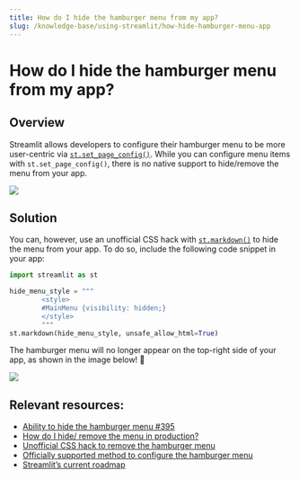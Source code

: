```yaml
---
title: How do I hide the hamburger menu from my app?
slug: /knowledge-base/using-streamlit/how-hide-hamburger-menu-app
---
```


# How do I hide the hamburger menu from my app?

## Overview

Streamlit allows developers to configure their hamburger menu to be more user-centric via [`st.set_page_config()`](/library/api-reference/utilities/st.set_page_config). While you can configure menu items with `st.set_page_config()`, there is no native support to hide/remove the menu from your app.

<div style={{ marginBottom: '-3em' }}>
<Flex>
<Image caption="1: A hamburger menu appears on the top-right side of your app." src="/images/knowledge-base/hamburger-menu-app.png" />
</Flex>
</div>

## Solution

You can, however, use an unofficial CSS hack with [`st.markdown()`](/library/api-reference/text/st.markdown) to hide the menu from your app. To do so, include the following code snippet in your app:

```python
import streamlit as st

hide_menu_style = """
        <style>
        #MainMenu {visibility: hidden;}
        </style>
        """
st.markdown(hide_menu_style, unsafe_allow_html=True)
```

The hamburger menu will no longer appear on the top-right side of your app, as shown in the image below! 🎈

<div style={{ marginBottom: '-3em' }}>
<Flex>
<Image caption="2: Hamburger menu hidden with an unofficial CSS hack." src="/images/knowledge-base/hamburger-menu-removed.png" />
</Flex>
</div>

## Relevant resources:

- [Ability to hide the hamburger menu #395](https://github.com/streamlit/streamlit/issues/395)
- [How do I hide/ remove the menu in production?](https://discuss.streamlit.io/t/how-do-i-hide-remove-the-menu-in-production/362/12)
- [Unofficial CSS hack to remove the hamburger menu](https://www.youtube.com/watch?v=0_HlInz6HuM)
- [Officially supported method to configure the hamburger menu](/library/api-reference/utilities/st.set_page_config)
- [Streamlit’s current roadmap](https://roadmap.streamlit.io/)
